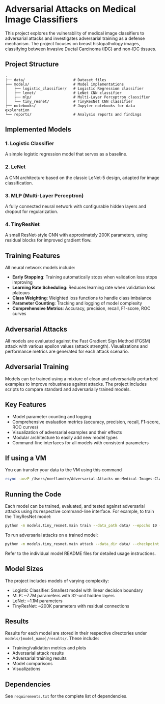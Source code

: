 # Adversarial Attacks on Medical Image Classifiers

This project explores the vulnerability of medical image classifiers to adversarial attacks and investigates adversarial training as a defense mechanism. The project focuses on breast histopathology images, classifying between Invasive Ductal Carcinoma (IDC) and non-IDC tissues.

## Project Structure

```
.
├── data/                      # Dataset files
├── models/                    # Model implementations
│   ├── logistic_classifier/   # Logistic Regression classifier
│   ├── lenet/                 # LeNet CNN classifier
│   ├── mlp/                   # Multi-Layer Perceptron classifier
│   └── tiny_resnet/           # TinyResNet CNN classifier
├── notebooks/                 # Jupyter notebooks for data exploration
└── reports/                   # Analysis reports and findings
```

## Implemented Models

### 1. Logistic Classifier
A simple logistic regression model that serves as a baseline.

### 2. LeNet
A CNN architecture based on the classic LeNet-5 design, adapted for image classification.

### 3. MLP (Multi-Layer Perceptron)
A fully connected neural network with configurable hidden layers and dropout for regularization.

### 4. TinyResNet
A small ResNet-style CNN with approximately 200K parameters, using residual blocks for improved gradient flow.

## Training Features

All neural network models include:
- **Early Stopping**: Training automatically stops when validation loss stops improving
- **Learning Rate Scheduling**: Reduces learning rate when validation loss plateaus
- **Class Weighting**: Weighted loss functions to handle class imbalance
- **Parameter Counting**: Tracking and logging of model complexity
- **Comprehensive Metrics**: Accuracy, precision, recall, F1-score, ROC curves

## Adversarial Attacks

All models are evaluated against the Fast Gradient Sign Method (FGSM) attack with various epsilon values (attack strength). Visualizations and performance metrics are generated for each attack scenario.

## Adversarial Training

Models can be trained using a mixture of clean and adversarially perturbed examples to improve robustness against attacks. The project includes scripts to compare standard and adversarially trained models.

## Key Features

- Model parameter counting and logging
- Comprehensive evaluation metrics (accuracy, precision, recall, F1-score, ROC curves)
- Visualization of adversarial examples and their effects
- Modular architecture to easily add new model types
- Command-line interfaces for all models with consistent parameters

## If using a VM 

You can transfer your data to the VM using this command

```bash
rsync -avzP /Users/noeflandre/Adversarial-Attacks-on-Medical-Images-Classifiers cs736:/workspace/
```

## Running the Code

Each model can be trained, evaluated, and tested against adversarial attacks using its respective command-line interface. For example, to train the TinyResNet model:

```bash
python -m models.tiny_resnet.main train --data_path data/ --epochs 10 --batch_size 64
```

To run adversarial attacks on a trained model:

```bash
python -m models.tiny_resnet.main attack --data_dir data/ --checkpoint models/tiny_resnet/checkpoints/[checkpoint_file].pth
```

Refer to the individual model README files for detailed usage instructions.

## Model Sizes

The project includes models of varying complexity:
- Logistic Classifier: Smallest model with linear decision boundary
- MLP: ~7.7M parameters with 32-unit hidden layers
- LeNet: ~1.1M parameters
- TinyResNet: ~200K parameters with residual connections

## Results

Results for each model are stored in their respective directories under `models/[model_name]/results/`. These include:
- Training/validation metrics and plots
- Adversarial attack results
- Adversarial training results
- Model comparisons
- Visualizations

## Dependencies

See `requirements.txt` for the complete list of dependencies.